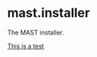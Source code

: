 # mast.installer

The MAST installer.

[This is a test](https://drive.google.com/file/d/0B6T-YYqSeFQGZ2Q0UEJTTXQzbkU?export=download&id=test.txt)
